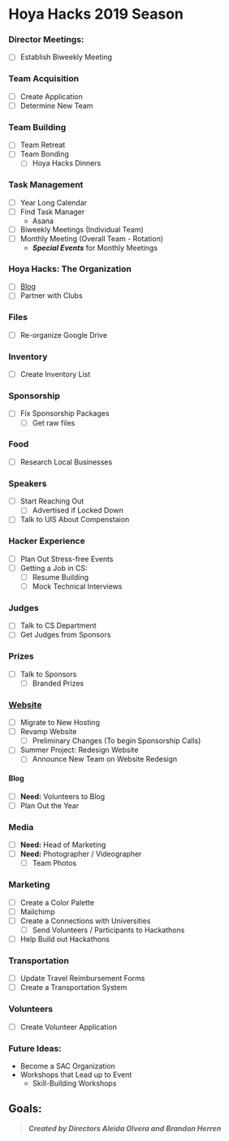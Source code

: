 # Hoya Hacks 2019 Season

### Director Meetings:
- [ ] Establish Biweekly Meeting

### Team Acquisition
- [ ] Create Application
- [ ] Determine New Team

### Team Building
- [ ] Team Retreat
- [ ] Team Bonding
    - [ ] Hoya Hacks Dinners

### Task Management
- [ ] Year Long Calendar
- [ ] Find Task Manager
    - Asana
- [ ] Biweekly Meetings (Individual Team)
- [ ] Monthly Meeting (Overall Team - Rotation)
    - _**Special Events**_ for Monthly Meetings

### Hoya Hacks: The Organization
- [ ] [Blog](web/blog/TODO.md)
- [ ] Partner with Clubs

### Files
- [ ] Re-organize Google Drive

### Inventory
- [ ] Create Inventory List

### Sponsorship
- [ ] Fix Sponsorship Packages
    - [ ] Get raw files

### Food
- [ ] Research Local Businesses

### Speakers
- [ ] Start Reaching Out
    - [ ] Advertised if Locked Down
- [ ] Talk to UIS About Compenstaion

### Hacker Experience
- [ ] Plan Out Stress-free Events
- [ ] Getting a Job in CS:
    - [ ] Resume Building
    - [ ] Mock Technical Interviews

### Judges
- [ ] Talk to CS Department
- [ ] Get Judges from Sponsors

### Prizes
- [ ] Talk to Sponsors
    - [ ] Branded Prizes

### [Website](web/TODO.md)
- [ ] Migrate to New Hosting
- [ ] Revamp Website
    - [ ] Preliminary Changes (To begin Sponsorship Calls)
- [ ] Summer Project: Redesign Website
    - [ ] Announce New Team on Website Redesign

#### Blog
- [ ] **Need:** Volunteers to Blog
- [ ] Plan Out the Year

### Media
- [ ] **Need:** Head of Marketing
- [ ] **Need:** Photographer / Videographer
    - [ ] Team Photos

### Marketing
- [ ] Create a Color Palette
- [ ] Mailchimp
- [ ] Create a Connections with Universities
    - [ ] Send Volunteers / Participants to Hackathons
- [ ] Help Build out Hackathons

### Transportation
- [ ] Update Travel Reimbursement Forms
- [ ] Create a Transportation System

### Volunteers
- [ ] Create Volunteer Application

### Future Ideas:
- Become a SAC Organization
- Workshops that Lead up to Event
    - Skill-Building Workshops

## Goals:


> **_Created by Directors Aleida Olvera and Brandon Herren_**
